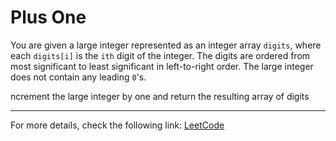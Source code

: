 <h1>Plus One</h1>

<p>You are given a large integer represented as an integer array <code>digits</code>, where each <code>digits[i]</code> is the <code>ith</code> digit of the integer. The digits are ordered from most significant to least significant in left-to-right order. The large integer does not contain any leading <code>0</code>'s.</p>

<p>ncrement the large integer by one and return the resulting array of digits</p>

<hr>
<p>For more details, check the following link: <a href="https://leetcode.com/problems/plus-one/">LeetCode</a></p>




